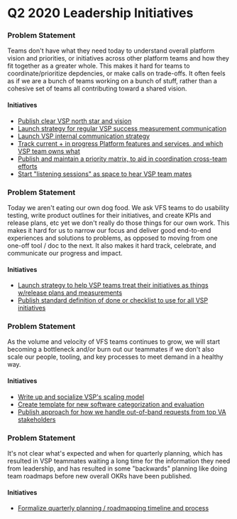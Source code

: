 # Q2 2020 Leadership Initiatives

### Problem Statement
Teams don't have what they need today to understand overall platform vision and priorities, or initiatives across other platform teams and how they fit together as a greater whole. This makes it hard for teams to coordinate/prioritize depdencies, or make calls on trade-offs. It often feels as if we are a bunch of teams working on a bunch of stuff, rather than a cohesive set of teams all contributing toward a shared vision.

#### Initiatives
- [Publish clear VSP north star and vision](https://github.com/department-of-veterans-affairs/va.gov-team/issues/8129)
- [Launch strategy for regular VSP success measurement communication](https://github.com/department-of-veterans-affairs/va.gov-team/issues/3112)
- [Launch VSP internal communication strategy](https://github.com/department-of-veterans-affairs/va.gov-team/issues/8120)
- [Track current + in progress Platform features and services, and which VSP team owns what](https://github.com/department-of-veterans-affairs/va.gov-team/issues/8482)
- [Publish and maintain a priority matrix, to aid in coordination cross-team efforts](https://github.com/department-of-veterans-affairs/va.gov-team/issues/8860)
- [Start "listening sessions" as space to hear VSP team mates](https://github.com/department-of-veterans-affairs/va.gov-team/issues/8308)

### Problem Statement
Today we aren't eating our own dog food. We ask VFS teams to do usability testing, write product outlines for their initiatives, and create KPIs and release plans, etc yet we don't really do those things for our own work. This makes it hard for us to narrow our focus and deliver good end-to-end experiences and solutions to problems, as opposed to moving from one one-off tool / doc to the next. It also makes it hard track, celebrate, and communicate our progress and impact.

#### Initiatives
- [Launch strategy to help VSP teams treat their initiatives as things w/release plans and measurements](https://github.com/department-of-veterans-affairs/va.gov-team/issues/8123)
- [Publish standard definition of done or checklist to use for all VSP initiatives](https://github.com/department-of-veterans-affairs/va.gov-team/issues/8131)

### Problem Statement
As the volume and velocity of VFS teams continues to grow, we will start becoming a bottleneck and/or burn out our teammates if we don't also scale our people, tooling, and key processes to meet demand in a healthy way.

#### Initiatives
- [Write up and socialize VSP's scaling model](https://github.com/department-of-veterans-affairs/va.gov-team/issues/8132)
- [Create template for new software categorization and evaluation](https://github.com/department-of-veterans-affairs/va.gov-team/issues/8128)
- [Publish approach for how we handle out-of-band requests from top VA stakeholders](https://github.com/department-of-veterans-affairs/va.gov-team/issues/8119)

### Problem Statement
It's not clear what's expected and when for quarterly planning, which has resulted in VSP teammates waiting a long time for the information they need from leadership, and has resulted in some "backwards" planning like doing team roadmaps before new overall OKRs have been published.

#### Initiatives
- [Formalize quarterly planning / roadmapping timeline and process](https://github.com/department-of-veterans-affairs/va.gov-team/issues/8124)
